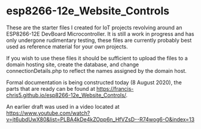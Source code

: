 # esp8266-12e_Website_Controls
These are the starter files I created for IoT projects revolving around an ESP8266-12E DevBoard Microcontroller. It is still a work in progress and has only undergone rudimentary testing, these files are currently probably best used as reference material for your own projects.

If you wish to use these files it should be sufficient to upload the files to a domain hosting site, create the database, and change connectionDetails.php to reflect the names assigned by the domain host.

Formal documentation is being constructed today (8 August 2020), the parts that are ready can be found at  https://francis-chris5.github.io/esp8266-12e_Website_Controls/.

An earlier draft was used in a video located at https://www.youtube.com/watch?v=jt6ubdUwX80&list=PLBA4kDe4kZOpp6n_HfVZsD--R74wog6-O&index=13
